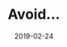 ---
title: "Avoid..."
date: 2019-02-24
draft: true
nosearch: true
image: images/robots2.jpg
imageAltAttribute: xxx
tags: 
  - a
  - b
permalink: '/2025/02/21/xxx'
---